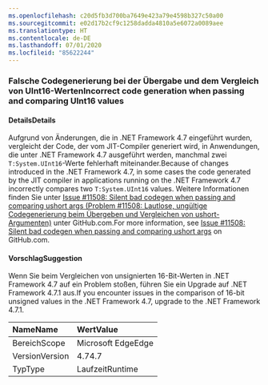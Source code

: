 ```yaml
---
ms.openlocfilehash: c20d5fb3d700ba7649e423a79e4598b327c50a00
ms.sourcegitcommit: e02d17b2cf9c1258dadda4810a5e6072a0089aee
ms.translationtype: HT
ms.contentlocale: de-DE
ms.lasthandoff: 07/01/2020
ms.locfileid: "85622244"
---
```

### <a name="incorrect-code-generation-when-passing-and-comparing-uint16-values"></a><span data-ttu-id="6b4a9-101">Falsche Codegenerierung bei der Übergabe und dem Vergleich von UInt16-Werten</span><span class="sxs-lookup"><span data-stu-id="6b4a9-101">Incorrect code generation when passing and comparing UInt16 values</span></span>

#### <a name="details"></a><span data-ttu-id="6b4a9-102">Details</span><span class="sxs-lookup"><span data-stu-id="6b4a9-102">Details</span></span>

<span data-ttu-id="6b4a9-103">Aufgrund von Änderungen, die in .NET Framework 4.7 eingeführt wurden, vergleicht der Code, der vom JIT-Compiler generiert wird, in Anwendungen, die unter .NET Framework 4.7 ausgeführt werden, manchmal zwei <code>T:System.UInt16</code>-Werte fehlerhaft miteinander.</span><span class="sxs-lookup"><span data-stu-id="6b4a9-103">Because of changes introduced in the .NET Framework 4.7, in some cases the code generated by the JIT compiler in applications running on the .NET Framework 4.7 incorrectly compares two <code>T:System.UInt16</code> values.</span></span> <span data-ttu-id="6b4a9-104">Weitere Informationen finden Sie unter [Issue #11508: Silent bad codegen when passing and comparing ushort args (Problem #11508: Lautlose, ungültige Codegenerierung beim Übergeben und Vergleichen von ushort-Argumenten)](https://github.com/dotnet/coreclr/issues/11508) unter GitHub.com.</span><span class="sxs-lookup"><span data-stu-id="6b4a9-104">For more information, see [Issue #11508: Silent bad codegen when passing and comparing ushort args](https://github.com/dotnet/coreclr/issues/11508) on GitHub.com.</span></span>

#### <a name="suggestion"></a><span data-ttu-id="6b4a9-105">Vorschlag</span><span class="sxs-lookup"><span data-stu-id="6b4a9-105">Suggestion</span></span>

<span data-ttu-id="6b4a9-106">Wenn Sie beim Vergleichen von unsignierten 16-Bit-Werten in .NET Framework 4.7 auf ein Problem stoßen, führen Sie ein Upgrade auf .NET Framework 4.7.1 aus.</span><span class="sxs-lookup"><span data-stu-id="6b4a9-106">If you encounter issues in the comparison of 16-bit unsigned values in the .NET Framework 4.7, upgrade to the .NET Framework 4.7.1.</span></span>

| <span data-ttu-id="6b4a9-107">Name</span><span class="sxs-lookup"><span data-stu-id="6b4a9-107">Name</span></span>    | <span data-ttu-id="6b4a9-108">Wert</span><span class="sxs-lookup"><span data-stu-id="6b4a9-108">Value</span></span>       |
|:--------|:------------|
| <span data-ttu-id="6b4a9-109">Bereich</span><span class="sxs-lookup"><span data-stu-id="6b4a9-109">Scope</span></span>   |<span data-ttu-id="6b4a9-110">Microsoft Edge</span><span class="sxs-lookup"><span data-stu-id="6b4a9-110">Edge</span></span>|
|<span data-ttu-id="6b4a9-111">Version</span><span class="sxs-lookup"><span data-stu-id="6b4a9-111">Version</span></span>|<span data-ttu-id="6b4a9-112">4.7</span><span class="sxs-lookup"><span data-stu-id="6b4a9-112">4.7</span></span>|
|<span data-ttu-id="6b4a9-113">Typ</span><span class="sxs-lookup"><span data-stu-id="6b4a9-113">Type</span></span>|<span data-ttu-id="6b4a9-114">Laufzeit</span><span class="sxs-lookup"><span data-stu-id="6b4a9-114">Runtime</span></span>|

